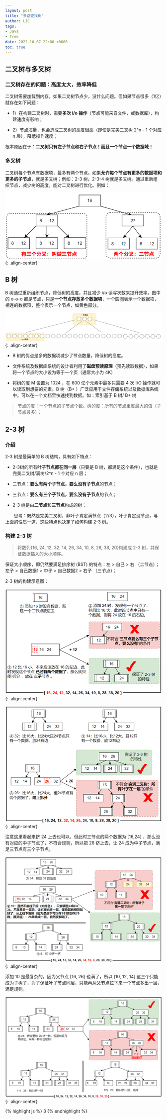 ```yaml
---
layout: post
title: "多路查找树"
author: LJC
tags:
- Java
- Tree
date: 2022-10-07 22:00 +0800
toc: true
---
```


## 二叉树与多叉树

### 二叉树存在的问题：高度太大，效率降低

二叉树需要加载到内存。如果二叉树节点少，没什么问题。但如果节点很多（1亿）就存在如下问题：

- 1）在构建二叉树时，需要**多次 i/o 操作**（节点可能来自文件，或数据库），构建速度有影响；

- 2）节点海量，也会造成二叉树的高度很高（即使是完美二叉树 2^n - 1 个对应 n 层），降低操作速度；

根本原因在于：**二叉树只有左子节点和右子节点！而且一个节点一个数据域！**

### 多叉树

二叉树每个节点有数据项，最多有两个节点。如果**允许每个节点有更多的数据项和更多的子节点**，就是多叉树；例如：2-3 树，2-3-4 树就是多叉树。通过重新组织节点，减少树的高度，能对二叉树进行优化。例如：

![multiTree.png](/images/multiTree.png "多叉树"){: .align-center}

## B 树

B 树通过重新组织节点，降低树的高度，并且减少 i/o 读写次数来提升效率。图中的 o-o-o 都是节点，只是**一个节点存放多个数据项**，一个圆圈表示一个数据项，相连的数据项，整个表示一个节点，如黄色部分。 

![bTree.png](/images/bTree.png "B树"){: .align-center}

- B 树的优点是多的数据项减少了节点数量，降低树的高度。

- 文件系统及数据库系统的设计者利用了**磁盘预读原理**（预先读取数据），如果将一个节点的大小设为等于一个页（通常大小为 4K）

- 将树的度 M 设置为 1024 ，在 600 亿个元素中最多只需要 4 次 I/O 操作就可以读取到想要的元素。B 树（B+ ）广泛应用于文件存储系统以及数据库系统中。可以在一个文档里快速找到数据。如：索引基于 B 树/ B+ 树

> 节点的度：一个节点的子节点个数。树的度：所有的节点里度最大的值（子节点最多）；

## 2-3 树

### 介绍

2-3 树是最简单的 B 树结构，具有如下特点：

- 2-3树的所有**叶子节点都在同一层**（只要是 B 树，都满足这个条件），也就是完美二叉树/满树/2^n - 1 个对应 n 层；

- 二节点：**要么有两个子节点，要么没有子节点**的节点；

- 三节点：**要么有三个子节点，要么没有子节点**的节点；

- 2-3 树是由**二节点**和**三节点**构成的树；

&emsp;&emsp;思考：既然是完美二叉树，非叶子肯定满节点（2/3），叶子肯定没节点，与上面的性质一道，这些特点也决定了如何构建 2-3 树。

### 构建 2-3 树

> 将数列{16, 24, 12, 32, 14, 26, 34, 10, 8, 28, 38, 20}构建成 2-3 树，并保证数据插入的大小顺序。
 
保证大小顺序，即仍然要满足排序树 (BST) 的特点：左 > 自己 > 右 （二节点）；左子 > 自己数据1 > 中子 > 自己数据2 > 右子 （三节点）；

2-3 树的构建示意图：

![23tree01.png](/images/23tree01.png "1"){: .align-center}

![23tree02.png](/images/23tree02.png "2"){: .align-center}

注意这里看起来挤 24 上去也可以，但此时三节点的两个数据为 [16,24] ，那么没有对应的中子节点了，不符合规则，所以把 26 挤上去，让 24 成为中子节点，满足三节点有三个子节点。

![23tree03.png](/images/23tree03.png "3"){: .align-center}

添加 10 是最复杂的。因为父节点 [16, 26] 也满了，所以 [10, 12, 14] 这三个只能成为子树了，为了保证叶子节点同层，只能再从父节点拉下来一个节点多出一层，满足规则。

![23tree04.png](/images/23tree04.png "4"){: .align-center}


{% highlight js %}
3
{% endhighlight %}
